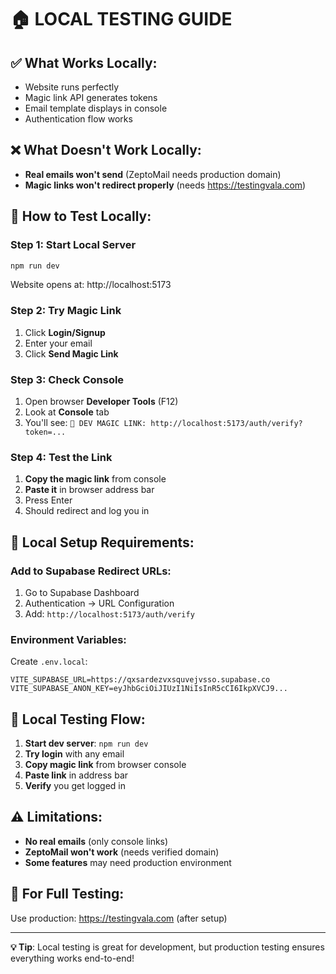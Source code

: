 # 🏠 LOCAL TESTING GUIDE

## ✅ What Works Locally:
- Website runs perfectly
- Magic link API generates tokens
- Email template displays in console
- Authentication flow works

## ❌ What Doesn't Work Locally:
- **Real emails won't send** (ZeptoMail needs production domain)
- **Magic links won't redirect properly** (needs https://testingvala.com)

## 🧪 How to Test Locally:

### Step 1: Start Local Server
```bash
npm run dev
```
Website opens at: http://localhost:5173

### Step 2: Try Magic Link
1. Click **Login/Signup**
2. Enter your email
3. Click **Send Magic Link**

### Step 3: Check Console
1. Open browser **Developer Tools** (F12)
2. Look at **Console** tab
3. You'll see: `🔗 DEV MAGIC LINK: http://localhost:5173/auth/verify?token=...`

### Step 4: Test the Link
1. **Copy the magic link** from console
2. **Paste it** in browser address bar
3. Press Enter
4. Should redirect and log you in

## 🔧 Local Setup Requirements:

### Add to Supabase Redirect URLs:
1. Go to Supabase Dashboard
2. Authentication → URL Configuration  
3. Add: `http://localhost:5173/auth/verify`

### Environment Variables:
Create `.env.local`:
```env
VITE_SUPABASE_URL=https://qxsardezvxsquvejvsso.supabase.co
VITE_SUPABASE_ANON_KEY=eyJhbGciOiJIUzI1NiIsInR5cCI6IkpXVCJ9...
```

## 🎯 Local Testing Flow:

1. **Start dev server**: `npm run dev`
2. **Try login** with any email
3. **Copy magic link** from browser console
4. **Paste link** in address bar
5. **Verify** you get logged in

## ⚠️ Limitations:

- **No real emails** (only console links)
- **ZeptoMail won't work** (needs verified domain)
- **Some features** may need production environment

## 🚀 For Full Testing:

Use production: https://testingvala.com (after setup)

---

**💡 Tip**: Local testing is great for development, but production testing ensures everything works end-to-end!